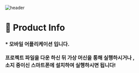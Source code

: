 ![header](https://capsule-render.vercel.app/api?type=waving&color=auto&height=300&section=header&text=타이포그래피%20버거&fontSize=70&animation=fadeIn&fontAlignY=38&desc=수제%20버거%20전용%20키오스크&descAlignY=51&descAlign=62)

# 🍔 Product Info 

### * 모바일 어플리케이션 입니다. <br/><br/> 프로젝트 파일을 다운 하신 뒤 가상 머신을 통해 실행하시거나 , <br/>소지 중이신 스마트폰에 설치하여 실행하시면 됩니다!

<br/>
<br/>


